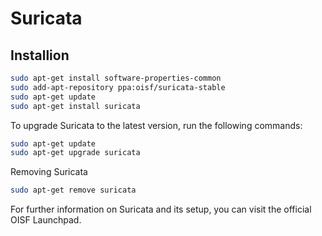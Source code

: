 # Suricata 


##  Installion

``` bash
sudo apt-get install software-properties-common
sudo add-apt-repository ppa:oisf/suricata-stable
sudo apt-get update
sudo apt-get install suricata
```

To upgrade Suricata to the latest version, run the following commands:

``` bash
sudo apt-get update
sudo apt-get upgrade suricata
```

Removing Suricata

```bash
sudo apt-get remove suricata
```

For further information on Suricata and its setup, you can visit the official OISF Launchpad.
